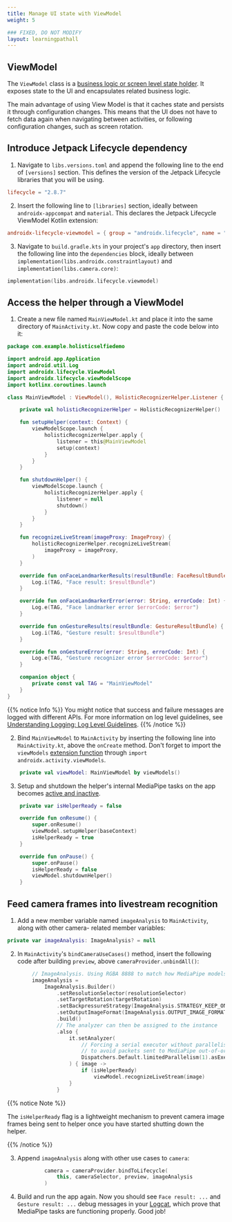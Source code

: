 ```yaml
---
title: Manage UI state with ViewModel
weight: 5

### FIXED, DO NOT MODIFY
layout: learningpathall
---
```


## ViewModel

The `ViewModel` class is a [business logic or screen level state holder](https://developer.android.com/topic/architecture/ui-layer/stateholders). It exposes state to the UI and encapsulates related business logic. 

The main advantage of using View Model is that it caches state and persists it through configuration changes. This means that the UI does not have to fetch data again when navigating between activities, or following configuration changes, such as screen rotation.

## Introduce Jetpack Lifecycle dependency

1. Navigate to `libs.versions.toml` and append the following line to the end of `[versions]` section. This defines the version of the Jetpack Lifecycle libraries that you will be using.

```toml
lifecycle = "2.8.7"
```

2. Insert the following line to `[libraries]` section, ideally between `androidx-appcompat` and `material`. This declares the Jetpack Lifecycle ViewModel Kotlin extension:

```toml
androidx-lifecycle-viewmodel = { group = "androidx.lifecycle", name = "lifecycle-viewmodel-ktx", version.ref = "lifecycle" }
```

3. Navigate to `build.gradle.kts` in your project's `app` directory, then insert the following line into the `dependencies` block, ideally between `implementation(libs.androidx.constraintlayout)` and `implementation(libs.camera.core)`: 

```kotlin
implementation(libs.androidx.lifecycle.viewmodel)
```

## Access the helper through a ViewModel

1. Create a new file named `MainViewModel.kt` and place it into the same directory of `MainActivity.kt`. Now copy and paste the code below into it:

```kotlin
package com.example.holisticselfiedemo

import android.app.Application
import android.util.Log
import androidx.lifecycle.ViewModel
import androidx.lifecycle.viewModelScope
import kotlinx.coroutines.launch

class MainViewModel : ViewModel(), HolisticRecognizerHelper.Listener {

    private val holisticRecognizerHelper = HolisticRecognizerHelper()

    fun setupHelper(context: Context) {
        viewModelScope.launch {
            holisticRecognizerHelper.apply {
                listener = this@MainViewModel
                setup(context)
            }
        }
    }

    fun shutdownHelper() {
        viewModelScope.launch {
            holisticRecognizerHelper.apply {
                listener = null
                shutdown()
            }
        }
    }

    fun recognizeLiveStream(imageProxy: ImageProxy) {
        holisticRecognizerHelper.recognizeLiveStream(
            imageProxy = imageProxy,
        )
    }

    override fun onFaceLandmarkerResults(resultBundle: FaceResultBundle) {
        Log.i(TAG, "Face result: $resultBundle")
    }

    override fun onFaceLandmarkerError(error: String, errorCode: Int) {
        Log.e(TAG, "Face landmarker error $errorCode: $error")
    }

    override fun onGestureResults(resultBundle: GestureResultBundle) {
        Log.i(TAG, "Gesture result: $resultBundle")
    }

    override fun onGestureError(error: String, errorCode: Int) {
        Log.e(TAG, "Gesture recognizer error $errorCode: $error")
    }

    companion object {
        private const val TAG = "MainViewModel"
    }
}
```

{{% notice Info %}}
You might notice that success and failure messages are logged with different APIs. For more information on log level guidelines, see [Understanding Logging: Log Level Guidelines](https://source.android.com/docs/core/tests/debug/understanding-logging#log-level-guidelines). 
{{% /notice %}}

2. Bind `MainViewModel` to `MainActivity` by inserting the following line into `MainActivity.kt`, above the `onCreate` method. 
Don't forget to import the `viewModels` [extension function](https://kotlinlang.org/docs/extensions.html#extension-functions) through `import androidx.activity.viewModels`.

```kotlin
    private val viewModel: MainViewModel by viewModels()
```

3. Setup and shutdown the helper's internal MediaPipe tasks on the app becomes [active and inactive](https://developer.android.com/guide/components/activities/activity-lifecycle#alc).

```kotlin
    private var isHelperReady = false

    override fun onResume() {
        super.onResume()
        viewModel.setupHelper(baseContext)
        isHelperReady = true
    }

    override fun onPause() {
        super.onPause()
        isHelperReady = false
        viewModel.shutdownHelper()
    }
```

## Feed camera frames into livestream recognition

1. Add a new member variable named `imageAnalysis` to `MainActivity`, along with other camera- related member variables:

```kotlin
private var imageAnalysis: ImageAnalysis? = null
```

2. In `MainActivity`'s `bindCameraUseCases()` method, insert the following code after building `preview`, above `cameraProvider.unbindAll()`:

```kotlin
        // ImageAnalysis. Using RGBA 8888 to match how MediaPipe models work
        imageAnalysis =
            ImageAnalysis.Builder()
                .setResolutionSelector(resolutionSelector)
                .setTargetRotation(targetRotation)
                .setBackpressureStrategy(ImageAnalysis.STRATEGY_KEEP_ONLY_LATEST)
                .setOutputImageFormat(ImageAnalysis.OUTPUT_IMAGE_FORMAT_RGBA_8888)
                .build()
                // The analyzer can then be assigned to the instance
                .also {
                    it.setAnalyzer(
                        // Forcing a serial executor without parallelism
                        // to avoid packets sent to MediaPipe out-of-order
                        Dispatchers.Default.limitedParallelism(1).asExecutor()
                    ) { image ->
                        if (isHelperReady)
                            viewModel.recognizeLiveStream(image)
                    }
                }
```

{{% notice Note %}}

The `isHelperReady` flag is a lightweight mechanism to prevent camera image frames being sent to helper once you have started shutting down the helper.

{{% /notice %}}

3. Append `imageAnalysis` along with other use cases to `camera`:

```kotlin
            camera = cameraProvider.bindToLifecycle(
                this, cameraSelector, preview, imageAnalysis
            )
```

4. Build and run the app again. Now you should see `Face result: ...` and `Gesture result: ...` debug messages in your [Logcat](https://developer.android.com/tools/logcat), which prove that MediaPipe tasks are functioning properly. Good job!

